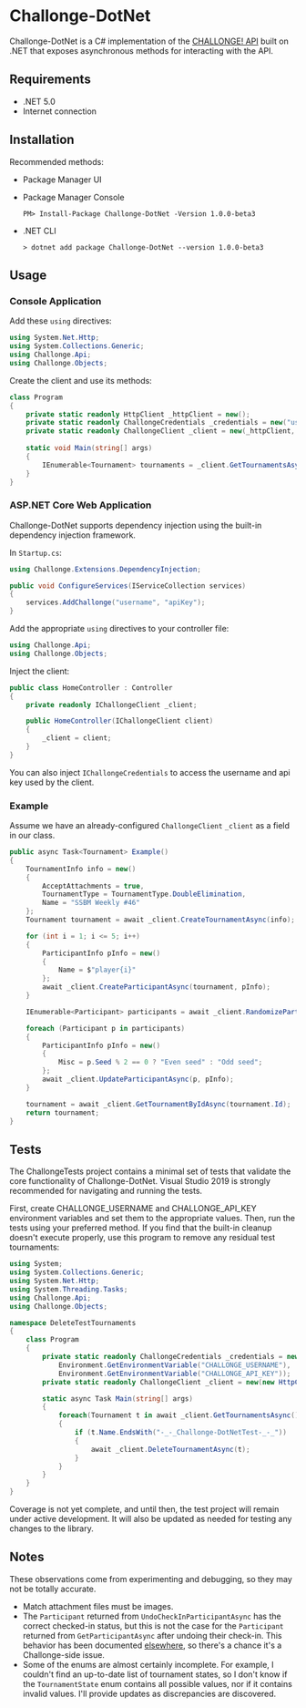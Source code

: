 ﻿# Challonge-DotNet

Challonge-DotNet is a C# implementation of the [CHALLONGE! API](https://api.challonge.com/v1) 
built on .NET that exposes asynchronous methods for interacting with the API.

## Requirements

- .NET 5.0
- Internet connection

## Installation

Recommended methods:

- Package Manager UI

- Package Manager Console
    ```
    PM> Install-Package Challonge-DotNet -Version 1.0.0-beta3
    ```

- .NET CLI
    ```
    > dotnet add package Challonge-DotNet --version 1.0.0-beta3
    ```

## Usage

### Console Application

Add these `using` directives:

```C#
using System.Net.Http;
using System.Collections.Generic;
using Challonge.Api;
using Challonge.Objects;
```
Create the client and use its methods:

```C#
class Program
{
    private static readonly HttpClient _httpClient = new();
    private static readonly ChallongeCredentials _credentials = new("username", "apiKey");
    private static readonly ChallongeClient _client = new(_httpClient, _credentials);
	
    static void Main(string[] args)
    {
        IEnumerable<Tournament> tournaments = _client.GetTournamentsAsync().Result;
    }
}
```

### ASP.NET Core Web Application

Challonge-DotNet supports dependency injection using the built-in dependency injection framework.

In `Startup.cs`:
```C#
using Challonge.Extensions.DependencyInjection;
```
```C#
public void ConfigureServices(IServiceCollection services)
{
    services.AddChallonge("username", "apiKey");
}
```
Add the appropriate `using` directives to your controller file:

```C#
using Challonge.Api;
using Challonge.Objects;
```

Inject the client:

```C#
public class HomeController : Controller
{
    private readonly IChallongeClient _client;

    public HomeController(IChallongeClient client)
    {
        _client = client;
    }
}
```
You can also inject `IChallongeCredentials` to access the username and api key used by the client.

### Example

Assume we have an already-configured `ChallongeClient` `_client` as a field in our class.

```C#
public async Task<Tournament> Example()
{
    TournamentInfo info = new()
    {
        AcceptAttachments = true,
        TournamentType = TournamentType.DoubleElimination,
        Name = "SSBM Weekly #46"
    };
    Tournament tournament = await _client.CreateTournamentAsync(info);

    for (int i = 1; i <= 5; i++)
    {
        ParticipantInfo pInfo = new()
        {
            Name = $"player{i}"
        };
        await _client.CreateParticipantAsync(tournament, pInfo);
    }

    IEnumerable<Participant> participants = await _client.RandomizeParticipantsAsync(tournament);

    foreach (Participant p in participants)
    {
        ParticipantInfo pInfo = new()
        {
            Misc = p.Seed % 2 == 0 ? "Even seed" : "Odd seed";
        };
        await _client.UpdateParticipantAsync(p, pInfo);
    }

    tournament = await _client.GetTournamentByIdAsync(tournament.Id);
    return tournament;
}
```

## Tests

The ChallongeTests project contains a minimal set of tests that validate the 
core functionality of Challonge-DotNet. Visual Studio 2019 is strongly recommended
for navigating and running the tests.

First, create CHALLONGE_USERNAME and CHALLONGE_API_KEY environment variables and set them to the 
appropriate values. Then, run the tests using your preferred method. If you find that the built-in 
cleanup doesn't execute properly, use this program to remove any residual test tournaments:

```C#
using System;
using System.Collections.Generic;
using System.Net.Http;
using System.Threading.Tasks;
using Challonge.Api;
using Challonge.Objects;

namespace DeleteTestTournaments
{
    class Program
    {
        private static readonly ChallongeCredentials _credentials = new(
            Environment.GetEnvironmentVariable("CHALLONGE_USERNAME"), 
            Environment.GetEnvironmentVariable("CHALLONGE_API_KEY"));
        private static readonly ChallongeClient _client = new(new HttpClient(), _credentials);

        static async Task Main(string[] args)
        {
            foreach(Tournament t in await _client.GetTournamentsAsync())
            {
                if (t.Name.EndsWith("-_-_Challonge-DotNetTest-_-_"))
                {
                    await _client.DeleteTournamentAsync(t);
                }
            }
        }
    }
}
```
  
Coverage is not yet complete, and until then, the test project will remain under active development.
It will also be updated as needed for testing any changes to the library.

## Notes

These observations come from experimenting and debugging, so they may not be totally accurate.

- Match attachment files must be images.
- The `Participant` returned from `UndoCheckInParticipantAsync` has the correct checked-in status, but this is not the case for the `Participant` 
returned from `GetParticipantAsync` after undoing their check-in. This behavior has been documented [elsewhere](https://github.com/ZEDGR/pychallonge#api-issues), 
so there's a chance it's a Challonge-side issue.
- Some of the enums are almost certainly incomplete. For example, I couldn't find an up-to-date list of tournament states, so I don't know if the 
`TournamentState` enum contains all possible values, nor if it contains invalid values. I'll provide updates as discrepancies are discovered.